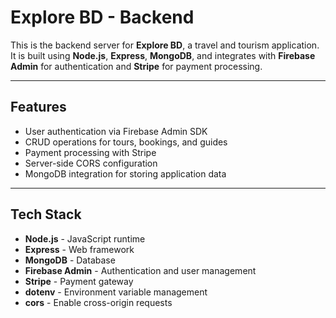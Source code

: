 # Explore BD - Backend

This is the backend server for **Explore BD**, a travel and tourism application. It is built using **Node.js**, **Express**, **MongoDB**, and integrates with **Firebase Admin** for authentication and **Stripe** for payment processing.

---

## Features

- User authentication via Firebase Admin SDK  
- CRUD operations for tours, bookings, and guides  
- Payment processing with Stripe  
- Server-side CORS configuration  
- MongoDB integration for storing application data  

---

## Tech Stack

- **Node.js** - JavaScript runtime  
- **Express** - Web framework  
- **MongoDB** - Database  
- **Firebase Admin** - Authentication and user management  
- **Stripe** - Payment gateway   
- **dotenv** - Environment variable management  
- **cors** - Enable cross-origin requests  

